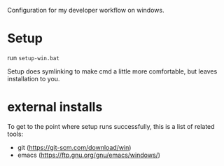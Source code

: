 Configuration for my developer workflow on windows.

# Setup
run `setup-win.bat`

Setup does symlinking to make cmd a little more comfortable, but leaves installation to you.

# external installs
To get to the point where setup runs successfully, this is a list of related tools:

* git  (https://git-scm.com/download/win)
* emacs (https://ftp.gnu.org/gnu/emacs/windows/)
